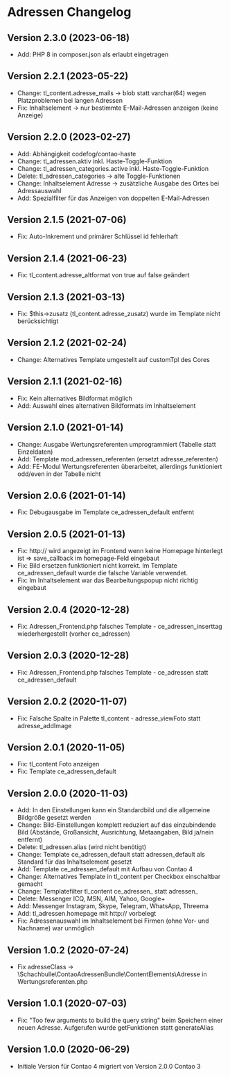 # Adressen Changelog

## Version 2.3.0 (2023-06-18)

* Add: PHP 8 in composer.json als erlaubt eingetragen

## Version 2.2.1 (2023-05-22)

* Change: tl_content.adresse_mails -> blob statt varchar(64) wegen Platzproblemen bei langen Adressen
* Fix: Inhaltselement -> nur bestimmte E-Mail-Adressen anzeigen (keine Anzeige)

## Version 2.2.0 (2023-02-27)

* Add: Abhängigkeit codefog/contao-haste
* Change: tl_adressen.aktiv inkl. Haste-Toggle-Funktion
* Change: tl_adressen_categories.active inkl. Haste-Toggle-Funktion
* Delete: tl_adressen_categories -> alte Toggle-Funktionen
* Change: Inhaltselement Adresse -> zusätzliche Ausgabe des Ortes bei Adressauswahl
* Add: Spezialfilter für das Anzeigen von doppelten E-Mail-Adressen

## Version 2.1.5 (2021-07-06)

* Fix: Auto-Inkrement und primärer Schlüssel id fehlerhaft

## Version 2.1.4 (2021-06-23)

* Fix: tl_content.adresse_altformat von true auf false geändert

## Version 2.1.3 (2021-03-13)

* Fix: $this->zusatz (tl_content.adresse_zusatz) wurde im Template nicht berücksichtigt

## Version 2.1.2 (2021-02-24)

* Change: Alternatives Template umgestellt auf customTpl des Cores

## Version 2.1.1 (2021-02-16)

* Fix: Kein alternatives Bildformat möglich
* Add: Auswahl eines alternativen Bildformats im Inhaltselement

## Version 2.1.0 (2021-01-14)

* Change: Ausgabe Wertungsreferenten umprogrammiert (Tabelle statt Einzeldaten)
* Add: Template mod_adressen_referenten (ersetzt adresse_referenten)
* Add: FE-Modul Wertungsreferenten überarbeitet, allerdings funktioniert odd/even in der Tabelle nicht

## Version 2.0.6 (2021-01-14)

* Fix: Debugausgabe im Template ce_adressen_default entfernt

## Version 2.0.5 (2021-01-13)

* Fix: http:// wird angezeigt im Frontend wenn keine Homepage hinterlegt ist => save_callback im homepage-Feld eingebaut
* Fix: Bild ersetzen funktioniert nicht korrekt. Im Template ce_adressen_default wurde die falsche Variable verwendet.
* Fix: Im Inhaltselement war das Bearbeitungspopup nicht richtig eingebaut

## Version 2.0.4 (2020-12-28)

* Fix: Adressen_Frontend.php falsches Template - ce_adressen_inserttag wiederhergestellt (vorher ce_adressen)

## Version 2.0.3 (2020-12-28)

* Fix: Adressen_Frontend.php falsches Template - ce_adressen statt ce_adressen_default

## Version 2.0.2 (2020-11-07)

* Fix: Falsche Spalte in Palette tl_content - adresse_viewFoto statt adresse_addImage

## Version 2.0.1 (2020-11-05)

* Fix: tl_content Foto anzeigen
* Fix: Template ce_adressen_default

## Version 2.0.0 (2020-11-03)

* Add: In den Einstellungen kann ein Standardbild und die allgemeine Bildgröße gesetzt werden
* Change: Bild-Einstellungen komplett reduziert auf das einzubindende Bild (Abstände, Großansicht, Ausrichtung, Metaangaben, Bild ja/nein entfernt)
* Delete: tl_adressen.alias (wird nicht benötigt)
* Change: Template ce_adressen_default statt adressen_default als Standard für das Inhaltselement gesetzt
* Add: Template ce_adressen_default mit Aufbau von Contao 4
* Change: Alternatives Template in tl_content per Checkbox einschaltbar gemacht
* Change: Templatefilter tl_content ce_adressen_ statt adressen_
* Delete: Messenger ICQ, MSN, AIM, Yahoo, Google+
* Add: Messenger Instagram, Skype, Telegram, WhatsApp, Threema
* Add: tl_adressen.homepage mit http:// vorbelegt
* Fix: Adressenauswahl im Inhaltselement bei Firmen (ohne Vor- und Nachname) war unmöglich

## Version 1.0.2 (2020-07-24)

* Fix adresseClass -> \Schachbulle\ContaoAdressenBundle\ContentElements\Adresse in Wertungsreferenten.php

## Version 1.0.1 (2020-07-03)

* Fix: "Too few arguments to build the query string" beim Speichern einer neuen Adresse. Aufgerufen wurde getFunktionen statt generateAlias

## Version 1.0.0 (2020-06-29)

* Initiale Version für Contao 4 migriert von Version 2.0.0 Contao 3

